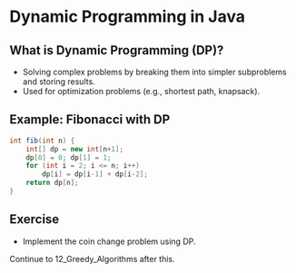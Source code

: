 # Dynamic Programming in Java

## What is Dynamic Programming (DP)?
- Solving complex problems by breaking them into simpler subproblems and storing results.
- Used for optimization problems (e.g., shortest path, knapsack).

## Example: Fibonacci with DP
```java
int fib(int n) {
    int[] dp = new int[n+1];
    dp[0] = 0; dp[1] = 1;
    for (int i = 2; i <= n; i++)
        dp[i] = dp[i-1] + dp[i-2];
    return dp[n];
}
```

## Exercise
- Implement the coin change problem using DP.

Continue to 12_Greedy_Algorithms after this.
